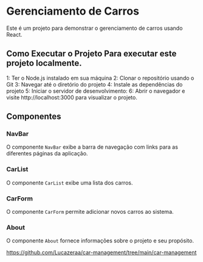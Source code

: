 # Gerenciamento de Carros 
Este é um projeto para demonstrar o gerenciamento de carros usando React. 

## Como Executar o Projeto Para executar este projeto localmente.

1: Ter o Node.js instalado em sua máquina
2: Clonar o repositório usando o Git
3: Navegar até o diretório do projeto
4: Instale as dependências do projeto
5: Iniciar o servidor de desenvolvimento:
6: Abrir o navegador e visite http://localhost:3000 para visualizar o projeto.

## Componentes

### NavBar

O componente `NavBar` exibe a barra de navegação com links para as diferentes páginas da aplicação.

### CarList

O componente `CarList` exibe uma lista dos carros.

### CarForm

O componente `CarForm` permite adicionar novos carros ao sistema.

### About

O componente `About` fornece informações sobre o projeto e seu propósito.

https://github.com/Lucazeraa/car-management/tree/main/car-management
